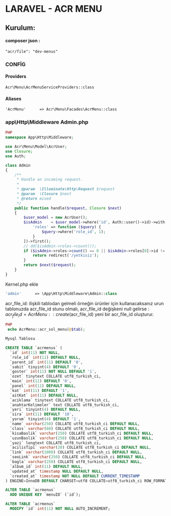 #  LARAVEL - ACR MENU

## Kurulum:
#### composer json : 
```
"acr/file": "dev-menus"
```
### CONFİG

#### Providers
```
Acr\Menu\AcrMenuServiceProviders::class
```
#### Aliases
```
'AcrMenu'      => Acr\Menu\Facades\AcrMenu::class
```
### app\Http\Middleware Admin.php

```php 
PHP
namespace App\Http\Middleware;

use Acr\Menu\Model\AcrUser;
use Closure;
use Auth;

class Admin
{
    /**
     * Handle an incoming request.
     *
     * @param  \Illuminate\Http\Request $request
     * @param  \Closure $next
     * @return mixed
     */
    public function handle($request, Closure $next)
    {
        $user_model = new AcrUser();
        $isAdmin    = $user_model->where('id', Auth::user()->id)->with([
            'roles' => function ($query) {
                $query->where('role_id', 1);
            }
        ])->first();
        // dd($isAdmin->roles->count());
        if ($isAdmin->roles->count() == 0 || $isAdmin->roles[0]->id != 1) {
            return redirect('/yetkisiz');
        }
        return $next($request);
    }
}

```
Kernel.php ekle
```php 
'admin'      => \App\Http\Middleware\Admin::class
```
acr_file_id: ilişkili tablodan gelmeli örneğin ürünler için kullanacaksanız urun tablonuzda acr_file_id stunu olmalı, acr_file_id değişkeni null gelirse : $acr_file_id = AcrMenu::create($acr_file_id) yeni bir acr_file_id oluşturur.
```php 
PHP
 echo AcrMenu::acr_sol_menu(@$tab);  
```

```sql 
Mysql Tablosu

CREATE TABLE `acrmenus` (
  `id` int(11) NOT NULL,
  `role_id` int(11) DEFAULT NULL,
  `parent_id` int(11) DEFAULT '0',
  `sabit` tinyint(4) DEFAULT '0',
  `goster` int(11) NOT NULL DEFAULT '1',
  `ozet` tinytext COLLATE utf8_turkish_ci,
  `main` int(11) DEFAULT '0',
  `panel` int(11) DEFAULT NULL,
  `kat` int(11) DEFAULT '1',
  `aitKat` int(11) DEFAULT NULL,
  `aciklama` tinytext COLLATE utf8_turkish_ci,
  `anahtarKelimeler` text COLLATE utf8_turkish_ci,
  `yeri` tinyint(4) DEFAULT NULL,
  `sira` int(11) DEFAULT '10',
  `yorum` tinyint(4) DEFAULT '1',
  `name` varchar(250) COLLATE utf8_turkish_ci DEFAULT NULL,
  `class` varchar(60) COLLATE utf8_turkish_ci DEFAULT NULL,
  `kisaBaslik` varchar(250) COLLATE utf8_turkish_ci DEFAULT NULL,
  `uzunBaslik` varchar(250) COLLATE utf8_turkish_ci DEFAULT NULL,
  `yazi` longtext COLLATE utf8_turkish_ci,
  `acilisTipi` varchar(20) COLLATE utf8_turkish_ci DEFAULT NULL,
  `link` varchar(1000) COLLATE utf8_turkish_ci DEFAULT NULL,
  `seoLink` varchar(250) COLLATE utf8_turkish_ci DEFAULT NULL,
  `bagla` varchar(250) COLLATE utf8_turkish_ci DEFAULT NULL,
  `album_id` int(11) DEFAULT NULL,
  `updated_at` timestamp NULL DEFAULT NULL,
  `created_at` timestamp NOT NULL DEFAULT CURRENT_TIMESTAMP
) ENGINE=InnoDB DEFAULT CHARSET=utf8 COLLATE=utf8_turkish_ci ROW_FORMAT=COMPACT;

ALTER TABLE `acrmenus`
  ADD UNIQUE KEY `menuID` (`id`);

ALTER TABLE `acrmenus`
  MODIFY `id` int(11) NOT NULL AUTO_INCREMENT;
```

